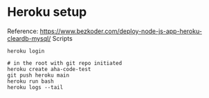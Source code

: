 # Heroku setup
Reference: https://www.bezkoder.com/deploy-node-js-app-heroku-cleardb-mysql/
Scripts
```
heroku login

# in the root with git repo initiated
heroku create aha-code-test
git push heroku main
heroku run bash
heroku logs --tail
```